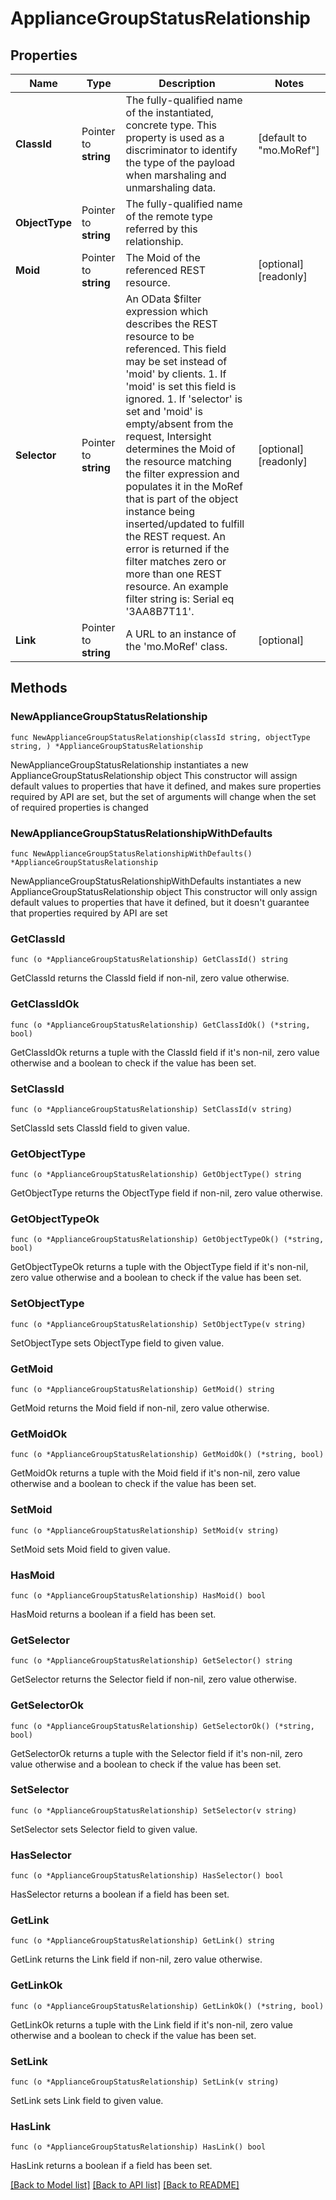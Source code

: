 # ApplianceGroupStatusRelationship

## Properties

Name | Type | Description | Notes
------------ | ------------- | ------------- | -------------
**ClassId** | Pointer to **string** | The fully-qualified name of the instantiated, concrete type. This property is used as a discriminator to identify the type of the payload when marshaling and unmarshaling data. | [default to "mo.MoRef"]
**ObjectType** | Pointer to **string** | The fully-qualified name of the remote type referred by this relationship. | 
**Moid** | Pointer to **string** | The Moid of the referenced REST resource. | [optional] [readonly] 
**Selector** | Pointer to **string** | An OData $filter expression which describes the REST resource to be referenced. This field may be set instead of &#39;moid&#39; by clients. 1. If &#39;moid&#39; is set this field is ignored. 1. If &#39;selector&#39; is set and &#39;moid&#39; is empty/absent from the request, Intersight determines the Moid of the resource matching the filter expression and populates it in the MoRef that is part of the object instance being inserted/updated to fulfill the REST request. An error is returned if the filter matches zero or more than one REST resource. An example filter string is: Serial eq &#39;3AA8B7T11&#39;. | [optional] [readonly] 
**Link** | Pointer to **string** | A URL to an instance of the &#39;mo.MoRef&#39; class. | [optional] 

## Methods

### NewApplianceGroupStatusRelationship

`func NewApplianceGroupStatusRelationship(classId string, objectType string, ) *ApplianceGroupStatusRelationship`

NewApplianceGroupStatusRelationship instantiates a new ApplianceGroupStatusRelationship object
This constructor will assign default values to properties that have it defined,
and makes sure properties required by API are set, but the set of arguments
will change when the set of required properties is changed

### NewApplianceGroupStatusRelationshipWithDefaults

`func NewApplianceGroupStatusRelationshipWithDefaults() *ApplianceGroupStatusRelationship`

NewApplianceGroupStatusRelationshipWithDefaults instantiates a new ApplianceGroupStatusRelationship object
This constructor will only assign default values to properties that have it defined,
but it doesn't guarantee that properties required by API are set

### GetClassId

`func (o *ApplianceGroupStatusRelationship) GetClassId() string`

GetClassId returns the ClassId field if non-nil, zero value otherwise.

### GetClassIdOk

`func (o *ApplianceGroupStatusRelationship) GetClassIdOk() (*string, bool)`

GetClassIdOk returns a tuple with the ClassId field if it's non-nil, zero value otherwise
and a boolean to check if the value has been set.

### SetClassId

`func (o *ApplianceGroupStatusRelationship) SetClassId(v string)`

SetClassId sets ClassId field to given value.


### GetObjectType

`func (o *ApplianceGroupStatusRelationship) GetObjectType() string`

GetObjectType returns the ObjectType field if non-nil, zero value otherwise.

### GetObjectTypeOk

`func (o *ApplianceGroupStatusRelationship) GetObjectTypeOk() (*string, bool)`

GetObjectTypeOk returns a tuple with the ObjectType field if it's non-nil, zero value otherwise
and a boolean to check if the value has been set.

### SetObjectType

`func (o *ApplianceGroupStatusRelationship) SetObjectType(v string)`

SetObjectType sets ObjectType field to given value.


### GetMoid

`func (o *ApplianceGroupStatusRelationship) GetMoid() string`

GetMoid returns the Moid field if non-nil, zero value otherwise.

### GetMoidOk

`func (o *ApplianceGroupStatusRelationship) GetMoidOk() (*string, bool)`

GetMoidOk returns a tuple with the Moid field if it's non-nil, zero value otherwise
and a boolean to check if the value has been set.

### SetMoid

`func (o *ApplianceGroupStatusRelationship) SetMoid(v string)`

SetMoid sets Moid field to given value.

### HasMoid

`func (o *ApplianceGroupStatusRelationship) HasMoid() bool`

HasMoid returns a boolean if a field has been set.

### GetSelector

`func (o *ApplianceGroupStatusRelationship) GetSelector() string`

GetSelector returns the Selector field if non-nil, zero value otherwise.

### GetSelectorOk

`func (o *ApplianceGroupStatusRelationship) GetSelectorOk() (*string, bool)`

GetSelectorOk returns a tuple with the Selector field if it's non-nil, zero value otherwise
and a boolean to check if the value has been set.

### SetSelector

`func (o *ApplianceGroupStatusRelationship) SetSelector(v string)`

SetSelector sets Selector field to given value.

### HasSelector

`func (o *ApplianceGroupStatusRelationship) HasSelector() bool`

HasSelector returns a boolean if a field has been set.

### GetLink

`func (o *ApplianceGroupStatusRelationship) GetLink() string`

GetLink returns the Link field if non-nil, zero value otherwise.

### GetLinkOk

`func (o *ApplianceGroupStatusRelationship) GetLinkOk() (*string, bool)`

GetLinkOk returns a tuple with the Link field if it's non-nil, zero value otherwise
and a boolean to check if the value has been set.

### SetLink

`func (o *ApplianceGroupStatusRelationship) SetLink(v string)`

SetLink sets Link field to given value.

### HasLink

`func (o *ApplianceGroupStatusRelationship) HasLink() bool`

HasLink returns a boolean if a field has been set.


[[Back to Model list]](../README.md#documentation-for-models) [[Back to API list]](../README.md#documentation-for-api-endpoints) [[Back to README]](../README.md)


